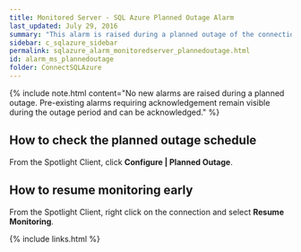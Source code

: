 ```yaml
---
title: ﻿Monitored Server - SQL Azure Planned Outage Alarm
last_updated: July 29, 2016
summary: "This alarm is raised during a planned outage of the connection. Spotlight will resume monitoring the service at the end of the planned outage period."
sidebar: c_sqlazure_sidebar
permalink: sqlazure_alarm_monitoredserver_plannedoutage.html
id: alarm_ms_plannedoutage
folder: ConnectSQLAzure
---
```



{% include note.html content="No new alarms are raised during a planned outage. Pre-existing alarms requiring acknowledgement remain visible during the outage period and can be acknowledged." %}


## How to check the planned outage schedule

From the Spotlight Client, click **Configure \| Planned Outage**.

## How to resume monitoring early

From the Spotlight Client, right click on the connection and select **Resume Monitoring**.


{% include links.html %}
